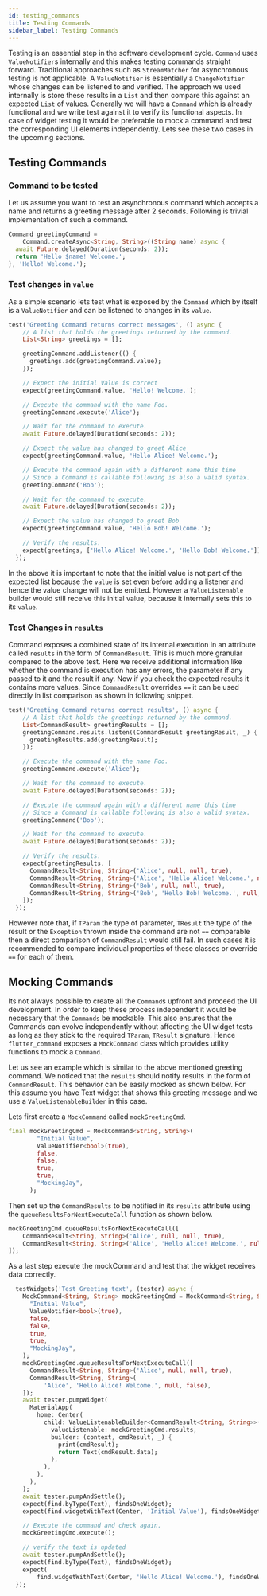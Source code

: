 ```yaml
---
id: testing_commands
title: Testing Commands
sidebar_label: Testing Commands
---
```


Testing is an essential step in the software development cycle. `Command` uses `ValueNotifier`s internally and this makes testing commands straight forward. Traditional approaches such as `StreamMatcher` for asynchronous testing is not applicable. A `ValueNotifier` is essentially a `ChangeNotifier` whose changes can be listened to and verified. The approach we used internally is store these results in a `List` and then compare this against an expected `List` of values. Generally we will have a `Command` which is already functional and we write test against it to verify its functional aspects. In  case of widget testing it would be preferable to mock a command and test the corresponding UI elements independently. Lets see these two cases in the upcoming sections.

## Testing Commands

### Command to be tested

Let us assume you want to test an asynchronous command which accepts a name and returns a greeting message after 2 seconds. Following is trivial implementation of such a command.

```dart
Command greetingCommand =
    Command.createAsync<String, String>((String name) async {
  await Future.delayed(Duration(seconds: 2));
  return 'Hello $name! Welcome.';
}, 'Hello! Welcome.');
```

### Test changes in `value`

As a simple scenario lets test what is exposed by the `Command` which by itself is a `ValueNotifier` and can be listened to changes in its `value`.

```dart
test('Greeting Command returns correct messages', () async {
    // A list that holds the greetings returned by the command.
    List<String> greetings = [];

    greetingCommand.addListener(() {
      greetings.add(greetingCommand.value);
    });

    // Expect the initial Value is correct
    expect(greetingCommand.value, 'Hello! Welcome.');

    // Execute the command with the name Foo.
    greetingCommand.execute('Alice');

    // Wait for the command to execute.
    await Future.delayed(Duration(seconds: 2));

    // Expect the value has changed to greet Alice
    expect(greetingCommand.value, 'Hello Alice! Welcome.');

    // Execute the command again with a different name this time
    // Since a Command is callable following is also a valid syntax.
    greetingCommand('Bob');

    // Wait for the command to execute.
    await Future.delayed(Duration(seconds: 2));

    // Expect the value has changed to greet Bob
    expect(greetingCommand.value, 'Hello Bob! Welcome.');

    // Verify the results.
    expect(greetings, ['Hello Alice! Welcome.', 'Hello Bob! Welcome.']);
  });
```

In the above it is important to note that the initial value is not part of the expected list because the `value` is set even before adding a listener and hence the value change will not be emitted. However a `ValueListenable` builder would still receive this initial value, because it internally sets this to its `value`.
### Test Changes in `results`

Command exposes a combined state of its internal execution in an attribute called `results` in the form of `CommandResult`. This is much more granular compared to the above test. Here we receive additional information like whether the command is execution has any errors, the parameter if any passed to it and the result if any. Now if you check the expected results it contains more values. Since `CommandResult` overrides `==` it can be used directly in list comparison as shown in following snippet. 

```dart
test('Greeting Command returns correct results', () async {
    // A list that holds the greetings returned by the command.
    List<CommandResult> greetingResults = [];
    greetingCommand.results.listen((CommandResult greetingResult, _) {
      greetingResults.add(greetingResult);
    });

    // Execute the command with the name Foo.
    greetingCommand.execute('Alice');

    // Wait for the command to execute.
    await Future.delayed(Duration(seconds: 2));

    // Execute the command again with a different name this time
    // Since a Command is callable following is also a valid syntax.
    greetingCommand('Bob');

    // Wait for the command to execute.
    await Future.delayed(Duration(seconds: 2));

    // Verify the results.
    expect(greetingResults, [
      CommandResult<String, String>('Alice', null, null, true),
      CommandResult<String, String>('Alice', 'Hello Alice! Welcome.', null, false),
      CommandResult<String, String>('Bob', null, null, true),
      CommandResult<String, String>('Bob', 'Hello Bob! Welcome.', null, false),
    ]);
  });
```

However note that, if `TParam` the type of parameter, `TResult` the type of the result or the `Exception` thrown inside the command are not `==` comparable then a direct comparison of `CommandResult` would still fail. In such cases it is recommended to compare individual properties of these classes or override `==` for each of them.

## Mocking Commands

Its not always possible to create all the `Command`s upfront and proceed the UI development. In order to keep these process independent it would be necessary that the `Commands` be mockable. This also ensures that the Commands can evolve independently without affecting the UI widget tests as long as they stick to the required `TParam`, `TResult` signature. Hence `flutter_command` exposes a `MockCommand` class which provides utility functions to mock a `Command`.

Let us see an example which is similar to the above mentioned greeting command. We noticed that the `results` should notify results in the form of `CommandResult`. This behavior can be easily mocked as shown below. For this assume you have Text widget that shows this greeting message and we use a `ValueListenableBuilder` in this case. 

Lets first create a `MockCommand` called `mockGreetingCmd`.

```dart
final mockGreetingCmd = MockCommand<String, String>(
        "Initial Value",
        ValueNotifier<bool>(true),
        false,
        false,
        true,
        true,
        "MockingJay",
      );      
```
Then set up the `CommandResults` to be notified in its `results` attribute using the `queueResultsForNextExecuteCall` function as shown below.

```dart
mockGreetingCmd.queueResultsForNextExecuteCall([
    CommandResult<String, String>('Alice', null, null, true),
    CommandResult<String, String>('Alice', 'Hello Alice! Welcome.', null, false),    
]);
```

As a last step execute the mockCommand and test that the widget receives data correctly.

```dart
  testWidgets('Test Greeting text', (tester) async {
    MockCommand<String, String> mockGreetingCmd = MockCommand<String, String>(
      "Initial Value",
      ValueNotifier<bool>(true),
      false,
      false,
      true,
      true,
      "MockingJay",
    );
    mockGreetingCmd.queueResultsForNextExecuteCall([
      CommandResult<String, String>('Alice', null, null, true),
      CommandResult<String, String>(
          'Alice', 'Hello Alice! Welcome.', null, false),
    ]);
    await tester.pumpWidget(
      MaterialApp(
        home: Center(
          child: ValueListenableBuilder<CommandResult<String, String>>(
            valueListenable: mockGreetingCmd.results,
            builder: (context, cmdResult, _) {
              print(cmdResult);
              return Text(cmdResult.data);
            },
          ),
        ),
      ),
    );
    await tester.pumpAndSettle();
    expect(find.byType(Text), findsOneWidget);
    expect(find.widgetWithText(Center, 'Initial Value'), findsOneWidget);

    // Execute the command and check again.
    mockGreetingCmd.execute();

    // verify the text is updated
    await tester.pumpAndSettle();
    expect(find.byType(Text), findsOneWidget);
    expect(
        find.widgetWithText(Center, 'Hello Alice! Welcome.'), findsOneWidget);
  });
```
